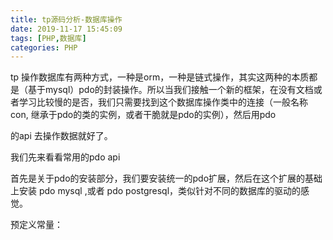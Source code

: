 ```yaml
---
title: tp源码分析-数据库操作
date: 2019-11-17 15:45:09
tags: [PHP,数据库]
categories: PHP
---
```


tp 操作数据库有两种方式，一种是orm，一种是链式操作，其实这两种的本质都是（基于mysql）pdo的封装操作。所以当我们接触一个新的框架，在没有文档或者学习比较慢的是否，我们只需要找到这个数据库操作类中的连接（一般名称 con, 继承于pdo的类的实例，或者干脆就是pdo的实例），然后用pdo

的api 去操作数据就好了。

<!--more-->

我们先来看看常用的pdo api

首先是关于pdo的安装部分，我们要安装统一的pdo扩展，然后在这个扩展的基础上安装 pdo mysql ,或者 pdo postgresql，类似针对不同的数据库的驱动的感觉。



预定义常量：

